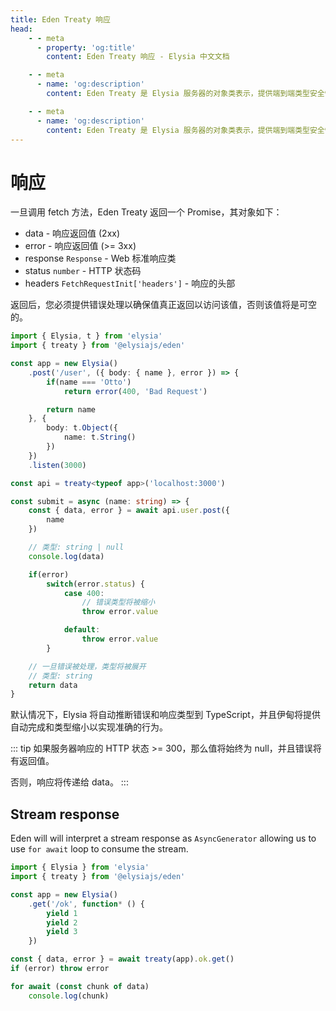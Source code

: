 ```yaml
---
title: Eden Treaty 响应
head:
    - - meta
      - property: 'og:title'
        content: Eden Treaty 响应 - Elysia 中文文档

    - - meta
      - name: 'og:description'
        content: Eden Treaty 是 Elysia 服务器的对象类表示，提供端到端类型安全性，以及显著改善的开发者体验。使用伊甸，我们可以完全类型安全地从 Elysia 服务器获取 API，无需代码生成。

    - - meta
      - name: 'og:description'
        content: Eden Treaty 是 Elysia 服务器的对象类表示，提供端到端类型安全性，以及显著改善的开发者体验。使用伊甸，我们可以完全类型安全地从 Elysia 服务器获取 API，无需代码生成。
---
```


# 响应

一旦调用 fetch 方法，Eden Treaty 返回一个 Promise，其对象如下：
- data - 响应返回值 (2xx)
- error - 响应返回值 (>= 3xx)
- response `Response` - Web 标准响应类
- status `number` - HTTP 状态码
- headers `FetchRequestInit['headers']` - 响应的头部

返回后，您必须提供错误处理以确保值真正返回以访问该值，否则该值将是可空的。

```typescript twoslash
import { Elysia, t } from 'elysia'
import { treaty } from '@elysiajs/eden'

const app = new Elysia()
    .post('/user', ({ body: { name }, error }) => {
        if(name === 'Otto')
            return error(400, 'Bad Request')

        return name
    }, {
        body: t.Object({
            name: t.String()
        })
    })
    .listen(3000)

const api = treaty<typeof app>('localhost:3000')

const submit = async (name: string) => {
    const { data, error } = await api.user.post({
        name
    })

    // 类型: string | null
    console.log(data)

    if(error)
        switch(error.status) {
            case 400:
                // 错误类型将被缩小
                throw error.value

            default:
                throw error.value
        }

    // 一旦错误被处理，类型将被展开
    // 类型: string
    return data
}
```

默认情况下，Elysia 将自动推断错误和响应类型到 TypeScript，并且伊甸将提供自动完成和类型缩小以实现准确的行为。

::: tip
如果服务器响应的 HTTP 状态 >= 300，那么值将始终为 null，并且错误将有返回值。

否则，响应将传递给 data。
:::

## Stream response
Eden will will interpret a stream response as `AsyncGenerator` allowing us to use `for await` loop to consume the stream.


```typescript twoslash
import { Elysia } from 'elysia'
import { treaty } from '@elysiajs/eden'

const app = new Elysia()
	.get('/ok', function* () {
		yield 1
		yield 2
		yield 3
	})

const { data, error } = await treaty(app).ok.get()
if (error) throw error

for await (const chunk of data)
	console.log(chunk)
```
